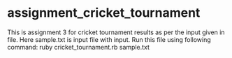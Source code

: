 # assignment_cricket_tournament
This is assignment 3 for cricket tournament results as per the input given in file.
Here sample.txt is input file with input.
Run this file using following command:
ruby cricket_tournament.rb sample.txt

